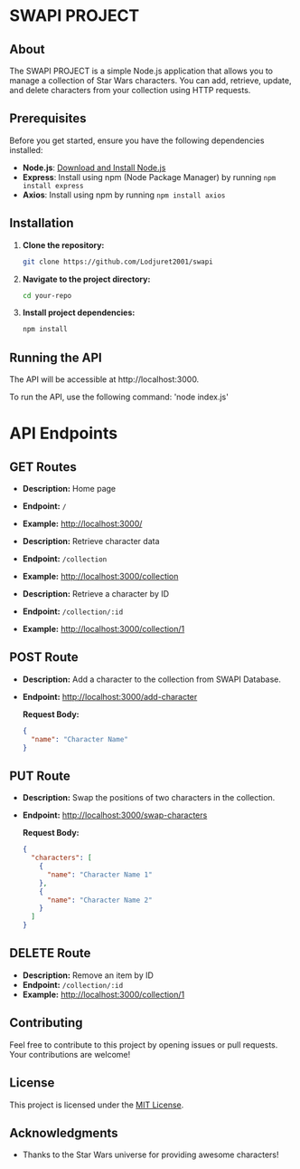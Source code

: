 # SWAPI PROJECT

## About

The SWAPI PROJECT is a simple Node.js application that allows you to manage a collection of Star Wars characters. You can add, retrieve, update, and delete characters from your collection using HTTP requests.

## Prerequisites

Before you get started, ensure you have the following dependencies installed:

- **Node.js**: [Download and Install Node.js](https://nodejs.org/)
- **Express**: Install using npm (Node Package Manager) by running `npm install express`
- **Axios**: Install using npm by running `npm install axios`

## Installation

1. **Clone the repository:**
   ```bash
   git clone https://github.com/Lodjuret2001/swapi

2. **Navigate to the project directory:**

    ```bash
    cd your-repo
    ```

3. **Install project dependencies:**

    ```bash
    npm install
    ```

## Running the API

The API will be accessible at http://localhost:3000.

To run the API, use the following command: 'node index.js'

# API Endpoints

## GET Routes

- **Description:** Home page
- **Endpoint:** `/`
- **Example:** [http://localhost:3000/](http://localhost:3000/)

- **Description:** Retrieve character data
- **Endpoint:** `/collection`
- **Example:** [http://localhost:3000/collection](http://localhost:3000/collection)

- **Description:** Retrieve a character by ID
- **Endpoint:** `/collection/:id`
- **Example:** [http://localhost:3000/collection/1](http://localhost:3000/collection/1)

## POST Route

- **Description:** Add a character to the collection from SWAPI Database.
- **Endpoint:** [http://localhost:3000/add-character](http://localhost:3000/add-character)

  **Request Body:**
  ```json
  {
    "name": "Character Name"
  }

## PUT Route

- **Description:** Swap the positions of two characters in the collection.
- **Endpoint:** [http://localhost:3000/swap-characters](http://localhost:3000/swap-characters)

  **Request Body:**
  ```json
  {
    "characters": [
      {
        "name": "Character Name 1"
      },
      {
        "name": "Character Name 2"
      }
    ]
  }


## DELETE Route

- **Description:** Remove an item by ID
- **Endpoint:** `/collection/:id`
- **Example:** [http://localhost:3000/collection/1](http://localhost:3000/collection/1)

## Contributing

Feel free to contribute to this project by opening issues or pull requests. Your contributions are welcome!

## License

This project is licensed under the [MIT License](LICENSE).

## Acknowledgments

- Thanks to the Star Wars universe for providing awesome characters!

